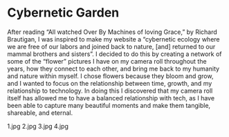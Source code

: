 # Cybernetic Garden

After reading “All watched Over By Machines of loving Grace,” by Richard Brautigan, I was inspired to make my website a “cybernetic ecology where we are free of our labors and joined back to nature, [and] returned to our mammal brothers and sisters”. I decided to do this by creating a network of some of the “flower” pictures I have on my camera roll throughout the years, how they connect to each other, and bring me back to my humanity and nature within myself. I chose flowers because they bloom and grow, and I wanted to focus on the relationship between time, growth, and my relationship to technology. In doing this I discovered that my camera roll itself has allowed me to have a balanced relationship with tech, as I have been able to capture many beautiful moments and make them tangible, shareable, and eternal.

1.jpg
2.jpg
3.jpg
4.jpg
